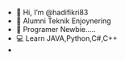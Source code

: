 - 👋 Hi, I’m @hadifikri83
- 🚬 Alumni Teknik Enjoynering
- 🗿 Programer Newbie.....
- 💻 Learn JAVA,Python,C#,C++ 
- 

<!---
fikri2110/fikri2110 is a ✨ special ✨ repository because its `README.md` (this file) appears on your GitHub profile.
You can click the Preview link to take a look at your changes.
--->
